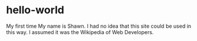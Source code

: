 # hello-world
My first time
My name is Shawn. I had no idea that this site could be used in this way. I assumed it was the Wikipedia of Web Developers.
